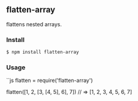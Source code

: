 ## flatten-array

flattens nested arrays.

### Install

```bash
$ npm install flatten-array
```

### Usage

``js
flatten = require('flatten-array')

flatten([1, 2, [3, [4, 5], 6], 7])
// => [1, 2, 3, 4, 5, 6, 7]

```
